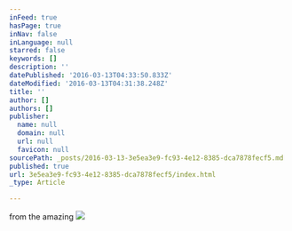 ```yaml
---
inFeed: true
hasPage: true
inNav: false
inLanguage: null
starred: false
keywords: []
description: ''
datePublished: '2016-03-13T04:33:50.833Z'
dateModified: '2016-03-13T04:31:38.248Z'
title: ''
author: []
authors: []
publisher:
  name: null
  domain: null
  url: null
  favicon: null
sourcePath: _posts/2016-03-13-3e5ea3e9-fc93-4e12-8385-dca7878fecf5.md
published: true
url: 3e5ea3e9-fc93-4e12-8385-dca7878fecf5/index.html
_type: Article

---
```

from the amazing ![](https://the-grid-user-content.s3-us-west-2.amazonaws.com/594c5b66-6b09-4eaa-a56b-bec4c2102317.png)